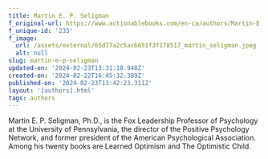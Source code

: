 ```yaml
---
title: Martin E. P. Seligman
f_original-url: https://www.actionablebooks.com/en-ca/authors/Martin-E.-P.-Seligman/
f_unique-id: '233'
f_image:
  url: /assets/external/65d77a2c5ac6651f3f178517_martin_seligman.jpeg
  alt: null
slug: martin-e-p-seligman
updated-on: '2024-02-23T13:31:18.948Z'
created-on: '2024-02-22T16:45:32.389Z'
published-on: '2024-02-23T13:42:23.311Z'
layout: '[authors].html'
tags: authors
---
```


Martin E. P. Seligman, Ph.D., is the Fox Leadership Professor of Psychology at the University of Pennsylvania, the director of the Positive Psychology Network, and former president of the American Psychological Association. Among his twenty books are Learned Optimism and The Optimistic Child.

